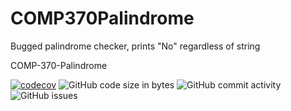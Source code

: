 # COMP370Palindrome
Bugged palindrome checker, prints "No" regardless of string

COMP-370-Palindrome

[![codecov](https://codecov.io/gh/bitmack/COMP370Palindrome/branch/main/graph/badge.svg?token=WbtIUf5hNM)](https://codecov.io/gh/bitmack/COMP370Palindrome)
![GitHub code size in bytes](https://img.shields.io/github/languages/code-size/OVUSA/COMP370Palindrome)
![GitHub commit activity](https://img.shields.io/github/commit-activity/w/bitmack/COMP370Palindrome)
![GitHub issues](https://img.shields.io/github/issues/OVUSA/COMP370Palindrome)
